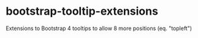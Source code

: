 # bootstrap-tooltip-extensions
Extensions to Bootstrap 4 tooltips to allow 8 more positions (eq. "topleft")
